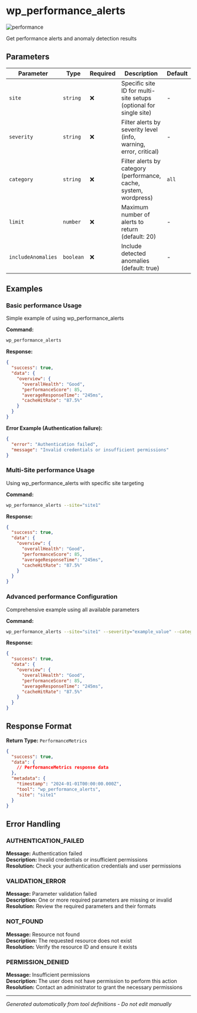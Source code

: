 # wp_performance_alerts

![performance](https://img.shields.io/badge/category-performance-brightgreen)

Get performance alerts and anomaly detection results

## Parameters

| Parameter          | Type      | Required | Description                                                       | Default | Examples              |
| ------------------ | --------- | -------- | ----------------------------------------------------------------- | ------- | --------------------- |
| `site`             | `string`  | ❌       | Specific site ID for multi-site setups (optional for single site) | -       | `site1`, `production` |
| `severity`         | `string`  | ❌       | Filter alerts by severity level (info, warning, error, critical)  | -       | `example`             |
| `category`         | `string`  | ❌       | Filter alerts by category (performance, cache, system, wordpress) | `all`   | `example`             |
| `limit`            | `number`  | ❌       | Maximum number of alerts to return (default: 20)                  | -       | `10`, `20`            |
| `includeAnomalies` | `boolean` | ❌       | Include detected anomalies (default: true)                        | -       | `example`             |

## Examples

### Basic performance Usage

Simple example of using wp_performance_alerts

**Command:**

```bash
wp_performance_alerts
```

**Response:**

```json
{
  "success": true,
  "data": {
    "overview": {
      "overallHealth": "Good",
      "performanceScore": 85,
      "averageResponseTime": "245ms",
      "cacheHitRate": "87.5%"
    }
  }
}
```

**Error Example (Authentication failure):**

```json
{
  "error": "Authentication failed",
  "message": "Invalid credentials or insufficient permissions"
}
```

### Multi-Site performance Usage

Using wp_performance_alerts with specific site targeting

**Command:**

```bash
wp_performance_alerts --site="site1"
```

**Response:**

```json
{
  "success": true,
  "data": {
    "overview": {
      "overallHealth": "Good",
      "performanceScore": 85,
      "averageResponseTime": "245ms",
      "cacheHitRate": "87.5%"
    }
  }
}
```

### Advanced performance Configuration

Comprehensive example using all available parameters

**Command:**

```bash
wp_performance_alerts --site="site1" --severity="example_value" --category="overview" --limit="20" --includeAnomalies="example_value"
```

**Response:**

```json
{
  "success": true,
  "data": {
    "overview": {
      "overallHealth": "Good",
      "performanceScore": 85,
      "averageResponseTime": "245ms",
      "cacheHitRate": "87.5%"
    }
  }
}
```

## Response Format

**Return Type:** `PerformanceMetrics`

```json
{
  "success": true,
  "data": {
    // PerformanceMetrics response data
  },
  "metadata": {
    "timestamp": "2024-01-01T00:00:00.000Z",
    "tool": "wp_performance_alerts",
    "site": "site1"
  }
}
```

## Error Handling

### AUTHENTICATION_FAILED

**Message:** Authentication failed  
**Description:** Invalid credentials or insufficient permissions  
**Resolution:** Check your authentication credentials and user permissions

### VALIDATION_ERROR

**Message:** Parameter validation failed  
**Description:** One or more required parameters are missing or invalid  
**Resolution:** Review the required parameters and their formats

### NOT_FOUND

**Message:** Resource not found  
**Description:** The requested resource does not exist  
**Resolution:** Verify the resource ID and ensure it exists

### PERMISSION_DENIED

**Message:** Insufficient permissions  
**Description:** The user does not have permission to perform this action  
**Resolution:** Contact an administrator to grant the necessary permissions

---

_Generated automatically from tool definitions - Do not edit manually_
